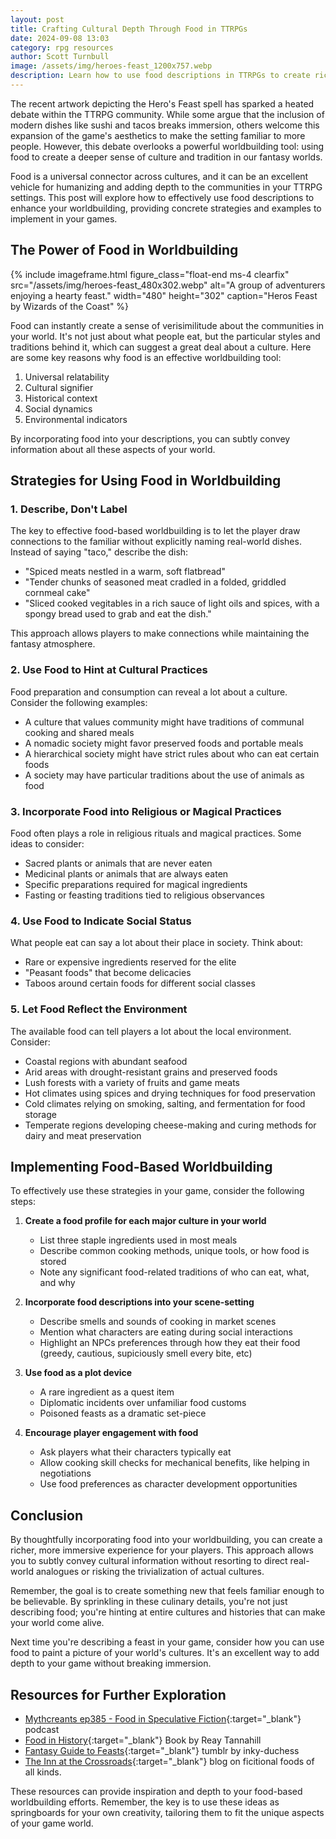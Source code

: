 ```yaml
---
layout: post
title: Crafting Cultural Depth Through Food in TTRPGs
date: 2024-09-08 13:03
category: rpg resources
author: Scott Turnbull
image: /assets/img/heroes-feast_1200x757.webp
description: Learn how to use food descriptions in TTRPGs to create rich, immersive worlds. Practical tips for DMs to enhance cultural worldbuilding through cuisine.
---
```

The recent artwork depicting the Hero's Feast spell has sparked a heated debate within the TTRPG community. While some argue that the inclusion of modern dishes like sushi and tacos breaks immersion, others welcome this expansion of the game's aesthetics to make the setting familiar to more people. However, this debate overlooks a powerful worldbuilding tool: using food to create a deeper sense of culture and tradition in our fantasy worlds.

Food is a universal connector across cultures, and it can be an excellent vehicle for humanizing and adding depth to the communities in your TTRPG settings. This post will explore how to effectively use food descriptions to enhance your worldbuilding, providing concrete strategies and examples to implement in your games.

## The Power of Food in Worldbuilding

{% include imageframe.html
  figure_class="float-end ms-4 clearfix"
  src="/assets/img/heroes-feast_480x302.webp"
  alt="A group of adventurers enjoying a hearty feast."
  width="480" height="302"
  caption="Heros Feast by Wizards of the Coast"
 %}

Food can instantly create a sense of verisimilitude about the communities in your world. It's not just about what people eat, but the particular styles and traditions behind it, which can suggest a great deal about a culture. Here are some key reasons why food is an effective worldbuilding tool:

1. Universal relatability
2. Cultural signifier
3. Historical context
4. Social dynamics
5. Environmental indicators

By incorporating food into your descriptions, you can subtly convey information about all these aspects of your world.

## Strategies for Using Food in Worldbuilding

### 1. Describe, Don't Label

The key to effective food-based worldbuilding is to let the player draw connections to the familiar without explicitly naming real-world dishes. Instead of saying "taco," describe the dish:

* "Spiced meats nestled in a warm, soft flatbread"
* "Tender chunks of seasoned meat cradled in a folded, griddled cornmeal cake"
* "Sliced cooked vegitables in a rich sauce of light oils and spices, with a spongy bread used to grab and eat the dish."

This approach allows players to make connections while maintaining the fantasy atmosphere.

### 2. Use Food to Hint at Cultural Practices

Food preparation and consumption can reveal a lot about a culture. Consider the following examples:

* A culture that values community might have traditions of communal cooking and shared meals
* A nomadic society might favor preserved foods and portable meals
* A hierarchical society might have strict rules about who can eat certain foods
* A society may have particular traditions about the use of animals as food

### 3. Incorporate Food into Religious or Magical Practices

Food often plays a role in religious rituals and magical practices. Some ideas to consider:

* Sacred plants or animals that are never eaten
* Medicinal plants or animals that are always eaten
* Specific preparations required for magical ingredients
* Fasting or feasting traditions tied to religious observances

### 4. Use Food to Indicate Social Status

What people eat can say a lot about their place in society. Think about:

* Rare or expensive ingredients reserved for the elite
* "Peasant foods" that become delicacies
* Taboos around certain foods for different social classes

### 5. Let Food Reflect the Environment

The available food can tell players a lot about the local environment. Consider:

* Coastal regions with abundant seafood
* Arid areas with drought-resistant grains and preserved foods
* Lush forests with a variety of fruits and game meats
* Hot climates using spices and drying techniques for food preservation
* Cold climates relying on smoking, salting, and fermentation for food storage
* Temperate regions developing cheese-making and curing methods for dairy and meat preservation

## Implementing Food-Based Worldbuilding

To effectively use these strategies in your game, consider the following steps:

1. **Create a food profile for each major culture in your world**
   * List three staple ingredients used in most meals
   * Describe common cooking methods, unique tools, or how food is stored
   * Note any significant food-related traditions of who can eat, what, and why

2. **Incorporate food descriptions into your scene-setting**
   * Describe smells and sounds of cooking in market scenes
   * Mention what characters are eating during social interactions
   * Highlight an NPCs preferences through how they eat their food (greedy, cautious, supiciously smell every bite, etc)

3. **Use food as a plot device**
   * A rare ingredient as a quest item
   * Diplomatic incidents over unfamiliar food customs
   * Poisoned feasts as a dramatic set-piece

4. **Encourage player engagement with food**
   * Ask players what their characters typically eat
   * Allow cooking skill checks for mechanical benefits, like helping in negotiations
   * Use food preferences as character development opportunities

## Conclusion

By thoughtfully incorporating food into your worldbuilding, you can create a richer, more immersive experience for your players. This approach allows you to subtly convey cultural information without resorting to direct real-world analogues or risking the trivialization of actual cultures.

Remember, the goal is to create something new that feels familiar enough to be believable. By sprinkling in these culinary details, you're not just describing food; you're hinting at entire cultures and histories that can make your world come alive.

Next time you're describing a feast in your game, consider how you can use food to paint a picture of your world's cultures. It's an excellent way to add depth to your game without breaking immersion.

## Resources for Further Exploration

* [Mythcreants ep385 - Food in Speculative Fiction](https://mythcreants.com/blog/podcasts/385-food-in-spec-fic/){:target="_blank"} podcast
* [Food in History](https://www.amazon.com/Food-History-Reay-Tannahill/dp/0517884046){:target="_blank"} Book by Reay Tannahill
* [Fantasy Guide to Feasts](https://www.tumblr.com/inky-duchess/188520337528/fantasy-guide-to-feasts-food-and-drink){:target="_blank"} tumblr by inky-duchess
* [The Inn at the Crossroads](https://www.innatthecrossroads.com/){:target="_blank"} blog on ficitional foods of all kinds.

These resources can provide inspiration and depth to your food-based worldbuilding efforts. Remember, the key is to use these ideas as springboards for your own creativity, tailoring them to fit the unique aspects of your game world.